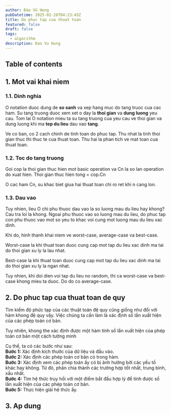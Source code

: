 ```yaml
---
author: Đào Vũ Hưng
pubDatetime: 2025-02-26T04:23:45Z
title: Do phuc tap cua thuat toan
featured: false
draft: false
tags:
  - algorithm
description: Dao Vu Hung
---
```

## Table of contents
## 1. Mot vai khai niem
### 1.1. Dinh nghia
O notation duoc dung de **so sanh** va xep hang muc do tang truoc cua cac ham. Su tang truong duoc xem xet o day la **thoi gian** va **dung luong** yeu cau. Tom lai O notation mieu ta su tang truong cua yeu cau ve thoi gian va dung luong khi ma **tep du lieu** dau vao **tang**.

Ve co ban, co 2 cach chinh de tinh toan do phuc tap. Thu nhat la tinh thoi gian thuc thi thuc te cua thuat toan. Thu hai la phan tich ve mat toan cua thuat toan.
### 1.2. Toc do tang truong
Goi cop la thoi gian thuc hien mot basic operation va Cn la so lan operation do xuat hien. Thoi gian thuc hien tong = cop.Cn

O cac ham Cn, su khac biet giua hai thuat toan chi ro ret khi n cang lon.
### 1.3. Dau vao
Tuy nhien, lieu O chi phu thuoc dau vao la so luong mau du lieu hay khong? Cau tra loi la khong. Ngoai phu thuoc vao so luong mau du lieu, do phuc tap con phu thuoc vao mot so yeu to khac voi cung mot luong mau du lieu xac dinh.

Khi do, hinh thanh khai niem ve worst-case, average-case va best-case. 

Worst-case la khi thuat toan duoc cung cap mot tap du lieu xac dinh ma tai do thoi gian xu ly la lau nhat.

Best-case la khi thuat toan duoc cung cap mot tap du lieu xac dinh ma tai do thoi gian xu ly la ngan nhat.

Tuy nhien, khi doi dien voi tap du lieu no random, thi ca worst-case va best-case khong mieu ta duoc. Do do co average-case.
## 2. Do phuc tap cua thuat toan de quy
Tìm kiếm độ phức tạp của các thuật toán đệ quy cũng giống như đối với hàm khong đệ quy vậy. Việc chúng ta cần làm là xác định số lần xuất hiện của các phép toán cơ bản.

Tuy nhiên, khong the xác định được một hàm tính số lần xuất hiện của phép toán cơ bản một cách tường minh

Cụ thể, ta có các bước như sau:  
**Bước 1:** Xác định kích thước của dữ liệu và đầu vào.  
**Bước 2:** Xác định các phép toán cơ bản có trong hàm.  
**Bước 3:** Xác định xem các phép toán ấy có bị ảnh hưởng bởi các yếu tố khác hay không. Từ đó, phân chia thành các trường hợp tốt nhất, trung bình, xấu nhất.  
**Bước 4:** Tìm hệ thức truy hồi với một điểm bắt đầu hợp lý để tính được số lần xuất hiện của các phép toán cơ bản.  
**Bước 5:** Thực hiện giải hệ thức ấy.
## 3. Ap dung